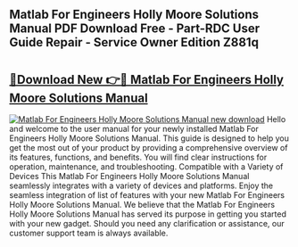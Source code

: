 ## Matlab For Engineers Holly Moore Solutions Manual PDF Download Free - Part-RDC User Guide Repair - Service Owner Edition Z881q

# <h2><a href="http://bc49707.oget.top/?id=Matlab+For+Engineers+Holly+Moore+Solutions+Manual">🔗Download New 👉🔴 Matlab For Engineers Holly Moore Solutions Manual</a></h2>

[![Matlab For Engineers Holly Moore Solutions Manual new download](https://i.imgur.com/5g1atiW.png)](http://bc49707.oget.top/?id=Matlab+For+Engineers+Holly+Moore+Solutions+Manual)
Hello and welcome to the user manual for your newly installed Matlab For Engineers Holly Moore Solutions Manual. This guide is designed to help you get the most out of your product by providing a comprehensive overview of its features, functions, and benefits. You will find clear instructions for operation, maintenance, and troubleshooting. Compatible with a Variety of Devices This Matlab For Engineers Holly Moore Solutions Manual seamlessly integrates with a variety of devices and platforms. Enjoy the seamless integration of list of features with your new Matlab For Engineers Holly Moore Solutions Manual. We believe that the Matlab For Engineers Holly Moore Solutions Manual has served its purpose in getting you started with your new gadget. Should you need any clarification or assistance, our customer support team is always available.
